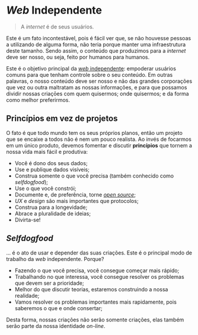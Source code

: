 # _Web_ Independente

> A _internet_ é de seus usuários.

Este é um fato incontestável, pois é fácil ver que, se não houvesse pessoas
a utilizando de alguma forma, não teria porque manter uma infraestrutura
deste tamanho. Sendo assim, o conteúdo que produzimos para a
_internet_ deve ser nosso, ou seja, feito por humanos para humanos.

Este é o objetivo principal da [_web_ independente](https://indieweb.org/):
empoderar usuários comuns para que tenham controle sobre o seu conteúdo. Em
outras palavras, o nosso conteúdo deve ser nosso e não das grandes corporações
que vez ou outra maltratam as nossas informações, e para que possamos dividir
nossas criaçōes com quem quisermos; onde quisermos; e da forma como melhor
preferirmos.

## Princípios em vez de projetos

O fato é que todo mundo tem os seus próprios planos, então um projeto que se
encaixe a todos não é nem um pouco realista. Ao invés de focarmos em um único
produto, devemos fomentar e discutir **princípios** que tornem a nossa vida
mais fácil e produtiva:

- Você é dono dos seus dados;
- Use e publique dados visíveis;
- Construa somente o que você precisa (também conhecido como _selfdogfood_);
- Use o que você constrói;
- Documente e, de preferência, torne
  [_open source_](http://ninjadolinux.com.br/open-source/);
- _UX_ e _design_ são mais importantes que protocolos;
- Construa para a longevidade;
- Abrace a pluralidade de ideias;
- Divirta-se!

## _Selfdogfood_

... é o ato de usar e depender das suas criações. Este é o principal modo de
trabalho da _web_ independente. Porque?

- Fazendo o que você precisa, você consegue começar mais rápido;
- Trabalhando no que interessa, você consegue resolver os problemas que devem
  ser a prioridade;
- Melhor do que discutir teorias, estaremos construindo a nossa realidade;
- Vamos resolver os problemas importantes mais rapidamente, pois saberemos o que
  e onde consertar;

Desta forma, nossas criações não serão somente criações, elas também serão parte
da nossa identidade _on-line_.
